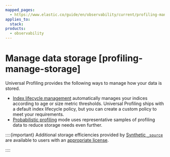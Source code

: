 ```yaml
---
mapped_pages:
  - https://www.elastic.co/guide/en/observability/current/profiling-manage-storage.html
applies_to:
  stack:
products:
  - observability
---
```


# Manage data storage [profiling-manage-storage]

Universal Profiling provides the following ways to manage how your data is stored.

* [Index lifecycle management](universal-profiling-index-life-cycle-management.md) automatically manages your indices according to age or size metric thresholds. Universal Profiling ships with a default index lifecycle policy, but you can create a custom policy to meet your requirements.
* [Probabilistic profiling](configure-probabilistic-profiling.md) mode uses representative samples of profiling data to reduce storage needs even further.

::::{important}
Additional storage efficiencies provided by [Synthetic `_source`](elasticsearch://reference/elasticsearch/mapping-reference/mapping-source-field.md) are available to users with an [appropriate license](https://www.elastic.co/subscriptions).

::::




